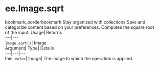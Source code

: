  
#  ee.Image.sqrt 
bookmark_borderbookmark Stay organized with collections  Save and categorize content based on your preferences. 
Computes the square root of the input. 
Usage| Returns  
---|---  
`Image.sqrt()`| Image  
Argument| Type| Details  
---|---|---  
this: `value`| Image| The image to which the operation is applied.  

